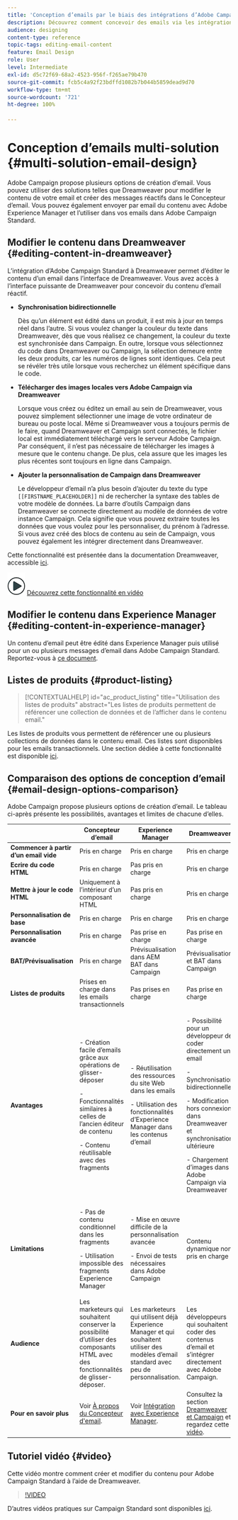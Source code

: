 ```yaml
---
title: 'Conception d’emails par le biais des intégrations d’Adobe Campaign '
description: Découvrez comment concevoir des emails via les intégrations d’Adobe Campaign dans le Concepteur d’email.
audience: designing
content-type: reference
topic-tags: editing-email-content
feature: Email Design
role: User
level: Intermediate
exl-id: d5c72f69-68a2-4523-956f-f265ae79b470
source-git-commit: fcb5c4a92f23bdffd1082b7b044b5859dead9d70
workflow-type: tm+mt
source-wordcount: '721'
ht-degree: 100%

---
```


# Conception d’emails multi-solution {#multi-solution-email-design}

Adobe Campaign propose plusieurs options de création d’email. Vous pouvez utiliser des solutions telles que Dreamweaver pour modifier le contenu de votre email et créer des messages réactifs dans le Concepteur d’email. Vous pouvez également envoyer par email du contenu avec Adobe Experience Manager et l’utiliser dans vos emails dans Adobe Campaign Standard.

## Modifier le contenu dans Dreamweaver {#editing-content-in-dreamweaver}

L’intégration d’Adobe Campaign Standard à Dreamweaver permet d’éditer le contenu d’un email dans l’interface de Dreamweaver. Vous avez accès à l’interface puissante de Dreamweaver pour concevoir du contenu d’email réactif.

* **Synchronisation bidirectionnelle**

   Dès qu’un élément est édité dans un produit, il est mis à jour en temps réel dans l’autre. Si vous voulez changer la couleur du texte dans Dreamweaver, dès que vous réalisez ce changement, la couleur du texte est synchronisée dans Campaign. En outre, lorsque vous sélectionnez du code dans Dreamweaver ou Campaign, la sélection demeure entre les deux produits, car les numéros de lignes sont identiques. Cela peut se révéler très utile lorsque vous recherchez un élément spécifique dans le code.

* **Télécharger des images locales vers Adobe Campaign via Dreamweaver**

   Lorsque vous créez ou éditez un email au sein de Dreamweaver, vous pouvez simplement sélectionner une image de votre ordinateur de bureau ou poste local. Même si Dreamweaver vous a toujours permis de le faire, quand Dreamweaver et Campaign sont connectés, le fichier local est immédiatement téléchargé vers le serveur Adobe Campaign. Par conséquent, il n’est pas nécessaire de télécharger les images à mesure que le contenu change. De plus, cela assure que les images les plus récentes sont toujours en ligne dans Campaign.

* **Ajouter la personnalisation de Campaign dans Dreamweaver**

   Le développeur d’email n’a plus besoin d’ajouter du texte du type `[[FIRSTNAME_PLACEHOLDER]]` ni de rechercher la syntaxe des tables de votre modèle de données. La barre d’outils Campaign dans Dreamweaver se connecte directement au modèle de données de votre instance Campaign. Cela signifie que vous pouvez extraire toutes les données que vous voulez pour les personnaliser, du prénom à l’adresse. Si vous avez créé des blocs de contenu au sein de Campaign, vous pouvez également les intégrer directement dans Dreamweaver.

Cette fonctionnalité est présentée dans la documentation Dreamweaver, accessible [ici](https://helpx.adobe.com/fr/dreamweaver/using/working-with-dreamweaver-and-campaign.html).

![](assets/do-not-localize/how-to-video.png) [Découvrez cette fonctionnalité en vidéo](#video)

## Modifier le contenu dans Experience Manager {#editing-content-in-experience-manager}

Un contenu d’email peut être édité dans Experience Manager puis utilisé pour un ou plusieurs messages d’email dans Adobe Campaign Standard. Reportez-vous à [ce document](../../integrating/using/integrating-with-experience-manager.md).

## Listes de produits {#product-listing}

>[!CONTEXTUALHELP]
>id="ac_product_listing"
>title="Utilisation des listes de produits"
>abstract="Les listes de produits permettent de référencer une collection de données et de l’afficher dans le contenu email."

Les listes de produits vous permettent de référencer une ou plusieurs collections de données dans le contenu email. Ces listes sont disponibles pour les emails transactionnels. Une section dédiée à cette fonctionnalité est disponible [ici](../../designing/using/using-product-listings.md).

## Comparaison des options de conception d’email          {#email-design-options-comparison}

Adobe Campaign propose plusieurs options de création d’email. Le tableau ci-après présente les possibilités, avantages et limites de chacune d’elles.

<table> 
 <thead> 
  <tr> 
   <th> </th> 
   <th> Concepteur d’email<br /> </th> 
   <th> Experience Manager<br /> </th> 
   <th> Dreamweaver<br /> </th> 
  </tr> 
 </thead> 
 <tbody> 
  <tr> 
   <td> <strong>Commencer à partir d’un email vide</strong><br /> </td> 
   <td> Pris en charge<br /> </td> 
   <td> Pris en charge<br /> </td> 
   <td> Pris en charge<br /> </td> 
  </tr> 
  <tr> 
   <td> <strong>Ecrire du code HTML</strong><br /> </td> 
   <td> Pris en charge<br /> </td> 
   <td> Pas pris en charge<br /> </td> 
   <td> Pris en charge<br /> </td> 
  </tr> 
  <tr> 
   <td> <strong>Mettre à jour le code HTML</strong><br /> </td> 
   <td> Uniquement à l’intérieur d’un composant HTML<br /> </td> 
   <td> Pas pris en charge<br /> </td> 
   <td> Pris en charge<br /> </td> 
  </tr> 
  <tr> 
   <td> <strong>Personnalisation de base</strong><br /> </td> 
   <td> Pris en charge<br /> </td> 
   <td> Pris en charge<br /> </td> 
   <td> Pris en charge<br /> </td> 
  </tr> 
  <tr> 
   <td> <strong>Personnalisation avancée</strong><br /> </td> 
   <td> Pris en charge<br /> </td> 
   <td> Pas prise en charge<br /> </td> 
   <td> Pas prise en charge<br /> </td> 
  </tr> 
  <tr> 
   <td> <strong>BAT/Prévisualisation</strong><br /> </td> 
   <td> Pris en charge<br /> </td> 
   <td> Prévisualisation dans AEM<br /> BAT dans Campaign<br /> </td> 
   <td> Prévisualisation et BAT dans Campaign<br /> </td> 
  </tr> 
  <tr> 
   <td> <strong>Listes de produits</strong><br /> </td> 
   <td> Prises en charge dans les emails transactionnels<br /> </td> 
   <td> Pas prises en charge<br /> </td> 
   <td> Pas prise en charge<br /> </td> 
  </tr> 
  <tr> 
   <td> <strong>Avantages</strong><br /> </td> 
   <td> 
     <p>- Création facile d’emails grâce aux opérations de glisser-déposer</p>
     <p>- Fonctionnalités similaires à celles de l’ancien éditeur de contenu</p>
     <p>- Contenu réutilisable avec des fragments</p>
  </td> 
   <td> 
     <p>- Réutilisation des ressources du site Web dans les emails</p>
     <p>- Utilisation des fonctionnalités d’Experience Manager dans les contenus d’email</p>
    </td> 
   <td> 
    <p>- Possibilité pour un développeur de coder directement un email</p>
    <p>- Synchronisation bidirectionnelle</p>
    <p>- Modification hors connexion dans Dreamweaver et synchronisation ultérieure</p>
    <p>- Chargement d’images dans Adobe Campaign via Dreamweaver</p>
  </td> 
  </tr> 
  <tr> 
   <td> <strong>Limitations</strong><br /> </td> 
   <td> 
     <p>- Pas de contenu conditionnel dans les fragments</p>
     <p>- Utilisation impossible des fragments Experience Manager</p>
  </td> 
   <td> 
     <p>- Mise en œuvre difficile de la personnalisation avancée</p>
     <p>- Envoi de tests nécessaires dans Adobe Campaign</p>
  </td> 
   <td> Contenu dynamique non pris en charge<br /> </td> 
  </tr> 
  <tr> 
   <td> <strong>Audience</strong><br /> </td> 
   <td> Les marketeurs qui souhaitent conserver la possibilité d’utiliser des composants HTML avec des fonctionnalités de glisser-déposer.<br /> </td> 
   <td> Les marketeurs qui utilisent déjà Experience Manager et qui souhaitent utiliser des modèles d’email standard avec peu de personnalisation.<br /> </td> 
   <td> Les développeurs qui souhaitent coder des contenus d’email et s’intégrer directement avec Adobe Campaign.<br /> </td> 
  </tr> 
  <tr> 
   <td> <strong>Pour en savoir plus</strong><br /> </td> 
   <td> Voir <a href="../../designing/using/designing-content-in-adobe-campaign.md">À propos du Concepteur d'email</a>.<br /> </td> 
   <td> Voir <a href="../../integrating/using/integrating-with-experience-manager.md">Intégration avec Experience Manager</a>.<br /> </td> 
   <td> Consultez la section <a href="https://helpx.adobe.com/dreamweaver/using/working-with-dreamweaver-and-campaign.html">Dreamweaver et Campaign</a> et regardez cette <a href="#video">vidéo</a>.<br /> </td> 
  </tr> 
 </tbody> 
</table>

## Tutoriel vidéo {#video}

Cette vidéo montre comment créer et modifier du contenu pour Adobe Campaign Standard à l’aide de Dreamweaver.

>[!VIDEO](https://video.tv.adobe.com/v/23121?quality=12&captions=eng)

D’autres vidéos pratiques sur Campaign Standard sont disponibles [ici](https://experienceleague.adobe.com/docs/campaign-standard-learn/tutorials/overview.html?lang=fr).
